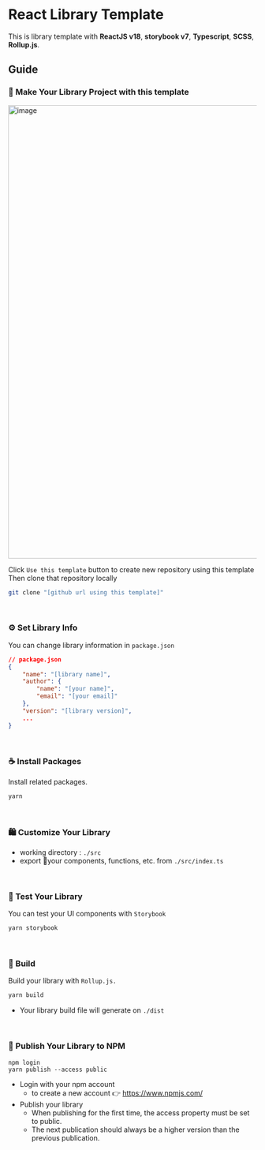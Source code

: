 # React Library Template
This is library template with **ReactJS v18**, **storybook v7**, **Typescript**, **SCSS**, **Rollup.js**.


## Guide

### 🧩 Make Your Library Project with this template
<img width="919" alt="image" src="https://github.com/Moonchaeyeon/react-library-template/assets/49464171/9504d55d-14ee-4ec1-9aec-84dd0343f852">

Click `Use this template` button to create new repository using this template
Then clone that repository locally
```bash
git clone "[github url using this template]"
```
<br/>

### ⚙️ Set Library Info
You can change library information in `package.json`
```json
// package.json
{
	"name": "[library name]",
	"author": {
		"name": "[your name]",
		"email": "[your email]"
	},
	"version": "[library version]",
	...
}
```
<br/>

### ☕️ Install Packages
Install related packages.
```bash
yarn
```
<br/>

### 🛍 Customize Your Library
* working directory : `./src`
* export your components, functions, etc. from `./src/index.ts`
<br/>


### 🧪 Test Your Library
You can test your UI components with `Storybook`
```bash
yarn storybook
```
<br/>

### 🔨 Build
Build your library with `Rollup.js.`
```bash
yarn build
```
* Your library build file will generate on `./dist`
<br/>

### 🎉 Publish Your Library to NPM
```
npm login
yarn publish --access public
```
* Login with your npm account
	* to create a new account 👉 https://www.npmjs.com/
* Publish your library
	* When publishing for the first time, the access property must be set to public.
	* The next publication should always be a higher version than the previous publication.
